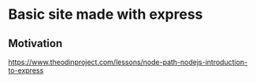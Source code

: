 # Basic site made with express

## Motivation
https://www.theodinproject.com/lessons/node-path-nodejs-introduction-to-express
